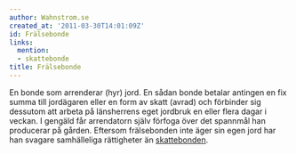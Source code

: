 ```yaml
---
author: Wahnstrom.se
created_at: '2011-03-30T14:01:09Z'
id: Frälsebonde
links:
  mention:
  - skattebonde
title: Frälsebonde
---
```


En bonde som arrenderar (hyr) jord. En sådan bonde betalar antingen en fix summa till jordägaren
eller en form av skatt (avrad) och förbinder sig dessutom att arbeta på länsherrens eget jordbruk en
eller flera dagar i veckan. I gengäld får arrendatorn själv förfoga över det spannmål han producerar
på gården. Eftersom frälsebonden inte äger sin egen jord har han svagare samhälleliga rättigheter än
[skattebonden].

  [skattebonden]: skattebonde